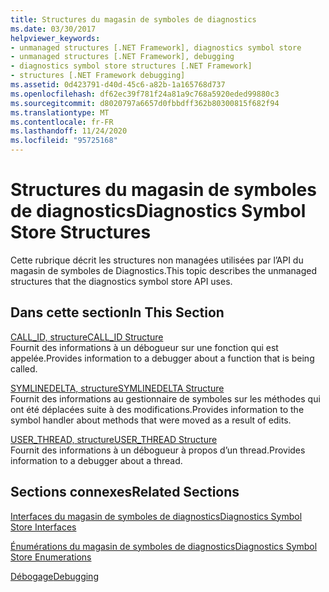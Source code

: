 ```yaml
---
title: Structures du magasin de symboles de diagnostics
ms.date: 03/30/2017
helpviewer_keywords:
- unmanaged structures [.NET Framework], diagnostics symbol store
- unmanaged structures [.NET Framework], debugging
- diagnostics symbol store structures [.NET Framework]
- structures [.NET Framework debugging]
ms.assetid: 0d423791-d40d-45c6-a82b-1a165768d737
ms.openlocfilehash: df62ec39f781f24a81a9c768a5920eded99880c3
ms.sourcegitcommit: d8020797a6657d0fbbdff362b80300815f682f94
ms.translationtype: MT
ms.contentlocale: fr-FR
ms.lasthandoff: 11/24/2020
ms.locfileid: "95725168"
---
```

# <a name="diagnostics-symbol-store-structures"></a><span data-ttu-id="5afd2-102">Structures du magasin de symboles de diagnostics</span><span class="sxs-lookup"><span data-stu-id="5afd2-102">Diagnostics Symbol Store Structures</span></span>

<span data-ttu-id="5afd2-103">Cette rubrique décrit les structures non managées utilisées par l’API du magasin de symboles de Diagnostics.</span><span class="sxs-lookup"><span data-stu-id="5afd2-103">This topic describes the unmanaged structures that the diagnostics symbol store API uses.</span></span>  
  
## <a name="in-this-section"></a><span data-ttu-id="5afd2-104">Dans cette section</span><span class="sxs-lookup"><span data-stu-id="5afd2-104">In This Section</span></span>  

 [<span data-ttu-id="5afd2-105">CALL_ID, structure</span><span class="sxs-lookup"><span data-stu-id="5afd2-105">CALL_ID Structure</span></span>](call-id-structure.md)  
 <span data-ttu-id="5afd2-106">Fournit des informations à un débogueur sur une fonction qui est appelée.</span><span class="sxs-lookup"><span data-stu-id="5afd2-106">Provides information to a debugger about a function that is being called.</span></span>  
  
 [<span data-ttu-id="5afd2-107">SYMLINEDELTA, structure</span><span class="sxs-lookup"><span data-stu-id="5afd2-107">SYMLINEDELTA Structure</span></span>](symlinedelta-structure.md)  
 <span data-ttu-id="5afd2-108">Fournit des informations au gestionnaire de symboles sur les méthodes qui ont été déplacées suite à des modifications.</span><span class="sxs-lookup"><span data-stu-id="5afd2-108">Provides information to the symbol handler about methods that were moved as a result of edits.</span></span>  
  
 [<span data-ttu-id="5afd2-109">USER_THREAD, structure</span><span class="sxs-lookup"><span data-stu-id="5afd2-109">USER_THREAD Structure</span></span>](user-thread-structure.md)  
 <span data-ttu-id="5afd2-110">Fournit des informations à un débogueur à propos d’un thread.</span><span class="sxs-lookup"><span data-stu-id="5afd2-110">Provides information to a debugger about a thread.</span></span>  
  
## <a name="related-sections"></a><span data-ttu-id="5afd2-111">Sections connexes</span><span class="sxs-lookup"><span data-stu-id="5afd2-111">Related Sections</span></span>  

 [<span data-ttu-id="5afd2-112">Interfaces du magasin de symboles de diagnostics</span><span class="sxs-lookup"><span data-stu-id="5afd2-112">Diagnostics Symbol Store Interfaces</span></span>](diagnostics-symbol-store-interfaces.md)  
  
 [<span data-ttu-id="5afd2-113">Énumérations du magasin de symboles de diagnostics</span><span class="sxs-lookup"><span data-stu-id="5afd2-113">Diagnostics Symbol Store Enumerations</span></span>](diagnostics-symbol-store-enumerations.md)  
  
 [<span data-ttu-id="5afd2-114">Débogage</span><span class="sxs-lookup"><span data-stu-id="5afd2-114">Debugging</span></span>](../debugging/index.md)
